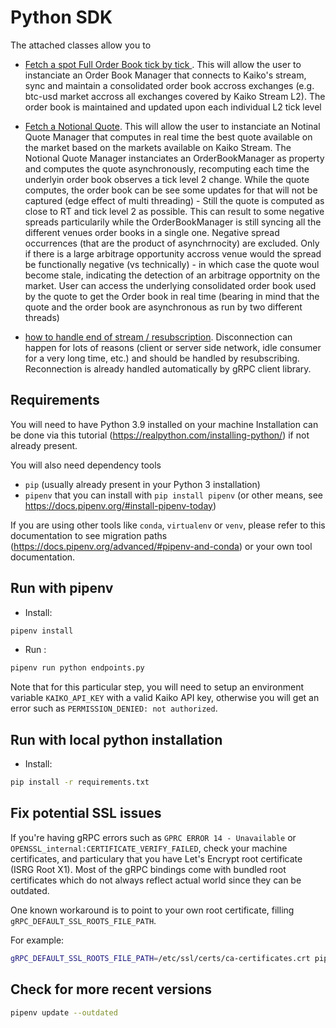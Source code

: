 # Python SDK
The attached classes allow you to
- [Fetch a spot Full Order Book tick by tick ](OrderBookManager.py).
This will allow the user to instanciate an Order Book Manager that connects to Kaiko's stream, sync and maintain a consolidated order book accross exchanges (e.g. btc-usd market accross all exchanges covered by Kaiko Stream L2). The order book is maintained and updated upon each individual L2 tick level

- [Fetch a Notional Quote](NotionalQuoteManager.py).
This will allow the user to instanciate an Notinal Quote Manager that computes in real time the best quote available on the market based on the markets available on Kaiko Stream. The Notional Quote Manager instanciates an OrderBookManager as property and computes the quote asynchronously, recomputing each time the underlyin order book observes a tick level 2 change. While the quote computes, the order book can be see some updates for that will not be captured (edge effect of multi threading) - Still the quote is computed as close to RT and tick level 2 as possible. This can result to some negative spreads particularily while the OrderBookManager is still syncing all the different venues order books in a single one. Negative spread occurrences (that are the product of asynchrnocity) are excluded. Only if there is a large arbitrage opportunity accross venue would the spread be functionally negative (vs technically) - in which case the quote woul become stale, indicating the detection of an arbitrage opportnity on the market.
User can access the underlying consolidated order book used by the quote to get the Order book in real time (bearing in mind that the quote and the order book are asynchronous as run by two different threads)

- [how to handle end of stream / resubscription](resubscribe.py).
Disconnection can happen for lots of reasons (client or server side network, idle consumer for a very long time, etc.) and should be handled by resubscribing. Reconnection is already handled automatically by gRPC client library.

## Requirements

You will need to have Python 3.9 installed on your machine
Installation can be done via this tutorial (<https://realpython.com/installing-python/>) if not already present.

You will also need  dependency tools

- `pip` (usually already present in your Python 3 installation)
- `pipenv` that you can install with `pip install pipenv` (or other means, see <https://docs.pipenv.org/#install-pipenv-today>)

If you are using other tools like `conda`, `virtualenv` or `venv`, please refer to this documentation to see migration paths (<https://docs.pipenv.org/advanced/#pipenv-and-conda>) or your own tool documentation.

## Run with pipenv

- Install:

```bash
pipenv install
```

- Run :

```bash
pipenv run python endpoints.py
```

Note that for this particular step, you will need to setup an environment variable `KAIKO_API_KEY` with a valid Kaiko API key, otherwise you will get an error such as `PERMISSION_DENIED: not authorized`.

## Run with local python installation

- Install:

```bash
pip install -r requirements.txt
```

## Fix potential SSL issues

If you're having gRPC errors such as `GPRC ERROR 14 - Unavailable` or `OPENSSL_internal:CERTIFICATE_VERIFY_FAILED`, check your machine certificates, and particulary that you have Let's Encrypt root certificate (ISRG Root X1).
Most of the gRPC bindings come with bundled root certificates which do not always reflect actual world since they can be outdated.

One known workaround is to point to your own root certificate, filling `gRPC_DEFAULT_SSL_ROOTS_FILE_PATH`.

For example:

```bash
gRPC_DEFAULT_SSL_ROOTS_FILE_PATH=/etc/ssl/certs/ca-certificates.crt pipenv run python main.py
```

## Check for more recent versions

```bash
pipenv update --outdated
```
